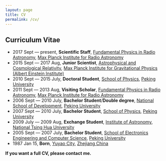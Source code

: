 ```yaml
---
layout: page
title: CV
permalink: /cv/
---
```


## Curriculum Vitae

- 2017 Sept — present, **Scientific Staff**, [Fundamental Physics
  in Radio
  Astronomy](http://www3.mpifr-bonn.mpg.de/div/fundamental/index.html), [Max
  Planck Institute for Radio Astronomy](http://www.mpifr-bonn.mpg.de/2169/en)
- 2015 Sept — 2017 Aug, **Junior Scientist**, [Astrophysical and
  Cosmological
  Relativity](http://www.aei.mpg.de/1282161/Astrophysical_and_Cosmological_Relativity),
  [Max Planck Institute for Gravitational Physics (Albert Einstein
  Institute)](http://www.aei.mpg.de/)
- 2010 Sept — 2015 July, **Doctoral Student**, [School of
  Physics](http://www.phy.pku.edu.cn/English.html), [Peking
  University](http://english.pku.edu.cn/)
- 2011 Sept — 2013 Aug, **Visiting Scholar**, [Fundamental Physics in Radio
  Astronomy](http://www3.mpifr-bonn.mpg.de/div/fundamental/index.html), [Max
  Planck Institute for Radio Astronomy](http://www.mpifr-bonn.mpg.de/2169/en)
- 2006 Sept — 2010 July, **Bachelor Student**/**Double degree**, [National
  School of Development](http://en.nsd.edu.cn/), [Peking
  University](http://english.pku.edu.cn/)
- 2007 Sept — 2010 July, **Bachelor Student**, [School of
  Physics](http://www.phy.pku.edu.cn/English.html), [Peking
  University](http://english.pku.edu.cn/)
- 2009 July — 2009 Aug, **Exchange Student**, [Institute of
  Astronomy](http://astr.web.nthu.edu.tw/bin/home.php?Lang=en), [National Tsing
  Hua University](http://www.nthu.edu.tw/english/index.php)
- 2005 Sept — 2007 July, **Bachelor Student**, [School of Electronics
  Engineering and Computer
  Science](http://eecs.pku.edu.cn/eecs_english/aboutUs.shtml), [Peking
  University](http://english.pku.edu.cn/)
- 1987 Jan 15, **Born**, [Yuyao City](http://en.wikipedia.org/wiki/Yuyao),
  [Zhejiang China](http://en.wikipedia.org/wiki/Zhejiang)

**If you want a full CV, please contact me.**
